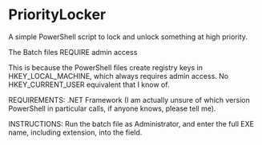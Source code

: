 # PriorityLocker
A simple PowerShell script to lock and unlock something at high priority.

The Batch files REQUIRE admin access

This is because the PowerShell files create registry keys in HKEY_LOCAL_MACHINE, which always requires admin access. No HKEY_CURRENT_USER equivalent that I know of.

REQUIREMENTS: .NET Framework (I am actually unsure of which version PowerShell in particular calls, if anyone knows, please tell me).

INSTRUCTIONS: Run the batch file as Administrator, and enter the full EXE name, including extension, into the field.
